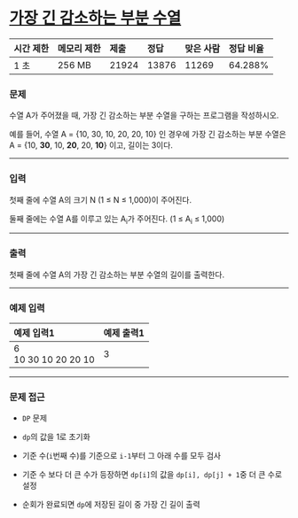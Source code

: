 # [가장 긴 감소하는 부분 수열](https://www.acmicpc.net/problem/11722)

<div align = center>

| 시간 제한 | 메모리 제한 | 제출  | 정답  | 맞은 사람 | 정답 비율 |
| :-------- | :---------- | :---- | :---- | :-------- | :-------- |
| 1 초      | 256 MB      | 21924 | 13876 | 11269     | 64.288%   |

</div>

### 문제

수열 A가 주어졌을 때, 가장 긴 감소하는 부분 수열을 구하는 프로그램을 작성하시오.

예를 들어, 수열 A = {10, 30, 10, 20, 20, 10} 인 경우에 가장 긴 감소하는 부분 수열은 A = {10, **30**, 10, **20**, 20, **10**}  이고, 길이는 3이다.

---

### 입력

첫째 줄에 수열 A의 크기 N (1 ≤ N ≤ 1,000)이 주어진다.

둘째 줄에는 수열 A를 이루고 있는 A<sub>i</sub>가 주어진다. (1 ≤ A<sub>i</sub> ≤ 1,000)

---

### 출력

첫째 줄에 수열 A의 가장 긴 감소하는 부분 수열의 길이를 출력한다.

---

### 예제 입력

| 예제 입력1              | 예제 출력1 |
| :---------------------- | :--------- |
| 6<br/>10 30 10 20 20 10 | 3          |

---

### 문제 접근

  - `DP` 문제

  - `dp`의 값을 1로 초기화

  - 기준 수(`i`번째 수)를 기준으로 `i-1`부터 그 아래 수를 모두 검사

  - 기준 수 보다 더 큰 수가 등장하면 `dp[i]`의 값을 `dp[i], dp[j] + 1`중 더 큰 수로 설정

  - 순회가 완료되면 `dp`에 저장된 길이 중 가장 긴 길이 출력